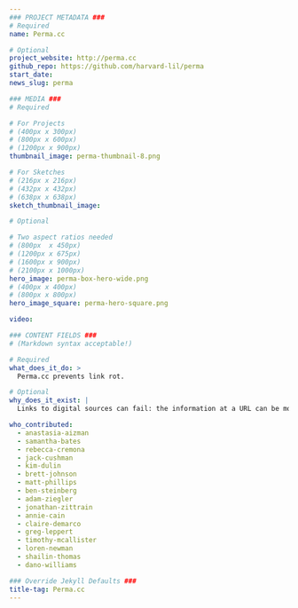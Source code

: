 ```yaml
---
### PROJECT METADATA ###
# Required
name: Perma.cc

# Optional
project_website: http://perma.cc
github_repo: https://github.com/harvard-lil/perma
start_date:
news_slug: perma

### MEDIA ###
# Required

# For Projects
# (400px x 300px)
# (800px x 600px)
# (1200px x 900px)
thumbnail_image: perma-thumbnail-8.png

# For Sketches
# (216px x 216px)
# (432px x 432px)
# (638px x 638px)
sketch_thumbnail_image:

# Optional

# Two aspect ratios needed
# (800px  x 450px)
# (1200px x 675px)
# (1600px x 900px)
# (2100px x 1000px)
hero_image: perma-box-hero-wide.png
# (400px x 400px)
# (800px x 800px)
hero_image_square: perma-hero-square.png

video:

### CONTENT FIELDS ###
# (Markdown syntax acceptable!)

# Required
what_does_it_do: >
  Perma.cc prevents link rot.

# Optional
why_does_it_exist: |
  Links to digital sources can fail: the information at a URL can be modified or deleted and the intention of a reference can be lost. This isn’t necessarily a big deal for a basic blog, but it makes a difference for scholarship, legal writing, and any instance where the information cited is part of the logical framework of the content. Perma.cc prevents this failure — called link rot — by archiving a copy of the digital source and preserving it in perpetuity through our network of libraries and institutional partners.

who_contributed:
  - anastasia-aizman
  - samantha-bates
  - rebecca-cremona
  - jack-cushman
  - kim-dulin
  - brett-johnson
  - matt-phillips
  - ben-steinberg
  - adam-ziegler
  - jonathan-zittrain
  - annie-cain
  - claire-demarco
  - greg-leppert
  - timothy-mcallister
  - loren-newman
  - shailin-thomas
  - dano-williams

### Override Jekyll Defaults ###
title-tag: Perma.cc
---
```


